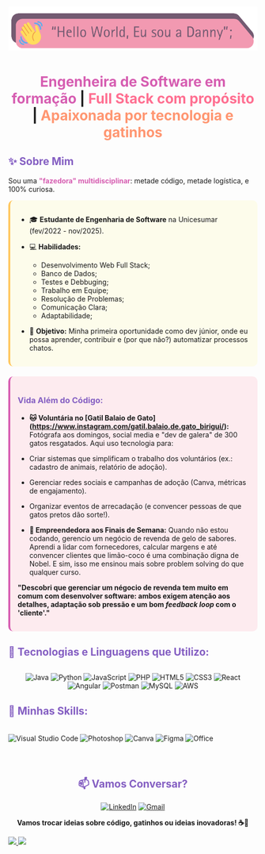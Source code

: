 <div align="center">

# <img src="https://github.com/DanieleZancan/DanieleZancan/blob/main/apresentacao.png">

# <span style="color: #D65DB1">Engenheira de Software em formação</span> | <span style="color: #FF6F91">Full Stack com propósito</span> | <span style="color: #FF9671">Apaixonada por tecnologia e gatinhos</span>

</div>


## <span style="color: #845EC2">✨ Sobre Mim</span><p style="font-size: 18px; color: #333;">
Sou uma <strong style="color: #D65DB1;">"fazedora" multidisciplinar</strong>: metade código, metade logística, e 100% curiosa.
</p>

<div style="background-color: #F9F87120; padding: 15px; border-radius: 10px; border-left: 4px solid #FFC75F;">

- 🎓 **Estudante de Engenharia de Software** na Unicesumar (fev/2022 - nov/2025).
  
- 💻 **Habilidades:**
   - Desenvolvimento Web Full Stack;
   - Banco de Dados;
   - Testes e Debbuging;
   - Trabalho em Equipe;
   - Resolução de Problemas;
   - Comunicação Clara;
   - Adaptabilidade;
     
- 🎯 **Objetivo:** Minha primeira oportunidade como dev júnior, onde eu possa aprender, contribuir e (por que não?) automatizar processos chatos.

</div>

<div style="background-color: #FF6F9120; padding: 15px; border-radius: 10px; margin-top: 20px; border-left: 4px solid #D65DB1;">
 
### <span style="color: #845EC2">Vida Além do Código:</span>
- **🐱 Voluntária no [Gatil Balaio de Gato] (https://www.instagram.com/gatil.balaio.de.gato_birigui/):** Fotógrafa aos domingos, social media e "dev de galera" de 300 gatos resgatados. Aqui uso tecnologia para:
 - Criar sistemas que simplificam o trabalho dos voluntários (ex.: cadastro de animais, relatório de adoção).
 - Gerenciar redes sociais e campanhas de adoção (Canva, métricas de engajamento).
 - Organizar eventos de arrecadação (e convencer pessoas de que gatos pretos dão sorte!).  
   
- **🧊 Empreendedora aos Finais de Semana:** Quando não estou codando, gerencio um negócio de revenda de gelo de sabores. Aprendi a lidar com fornecedores, calcular margens e até convencer clientes que limão-coco é uma combinação digna de Nobel. E sim, isso me ensinou mais sobre problem solving do que qualquer curso.
  
**"Descobri que gerenciar um négocio de revenda tem muito em comum com desenvolver software: ambos exigem atenção aos detalhes, adaptação sob pressão e um bom *feedback loop* com o 'cliente'."**

</div>


## <span style="color: #845EC2">🚀 Tecnologias e Linguagens que Utilizo:</span>

<div align="center" style="margin: 30px 0;">
 
![Java](https://img.shields.io/badge/Java-%23ED8B00.svg?style=for-the-badge&logo=java&logoColor=white)
![Python](https://img.shields.io/badge/Python-%233776AB.svg?style=for-the-badge&logo=python&logoColor=white)
![JavaScript](https://img.shields.io/badge/JavaScript-%23F7DF1E.svg?style=for-the-badge&logo=javascript&logoColor=black)
![PHP](https://img.shields.io/badge/PHP-%23777BB4.svg?style=for-the-badge&logo=php&logoColor=white)
![HTML5](https://img.shields.io/badge/HTML5-%23E34F26.svg?style=for-the-badge&logo=html5&logoColor=white)
![CSS3](https://img.shields.io/badge/CSS3-%231572B6.svg?style=for-the-badge&logo=css3&logoColor=white)
![React](https://img.shields.io/badge/React-%2320232a.svg?style=for-the-badge&logo=react&logoColor=%2361DAFB)
![Angular](https://img.shields.io/badge/Angular-%23DD0031.svg?style=for-the-badge&logo=angular&logoColor=white)
![Postman](https://img.shields.io/badge/Postman-%23FF6C37.svg?style=for-the-badge&logo=postman&logoColor=white)
![MySQL](https://img.shields.io/badge/MySQL-%234479A1.svg?style=for-the-badge&logo=mysql&logoColor=white) 
![AWS](https://img.shields.io/badge/AWS-%23FF9900.svg?style=for-the-badge&logo=amazon-aws&logoColor=white)
 
</div>


## <span style="color: #845EC2">💼 Minhas Skills:</span>

<div style="display: grid; grid-template-columns: repeat(auto-fit, minmax(300px, 1fr)); gap: 15px; margin: 20px 0;">

![Visual Studio Code](https://img.shields.io/badge/Visual%20Studio%20Code-%23007ACC.svg?style=for-the-badge&logo=visual-studio-code&logoColor=white)
![Photoshop](https://img.shields.io/badge/-Photoshop-31A8FF?style=flat-square&logo=adobe-photoshop&logoColor=white)
![Canva](https://img.shields.io/badge/-Canva-00C4CC?style=flat-square&logo=canva&logoColor=white)
![Figma](https://img.shields.io/badge/-Figma-F24E1E?style=flat-square&logo=figma&logoColor=white)
![Office](https://img.shields.io/badge/-Microsoft%20Office-D83B01?style=flat-square&logo=microsoft-office&logoColor=white)

<div>

 <div align="center" style="margin-top: 40px;">

## <span style="color: #845EC2">📫 Vamos Conversar?</span>

[![LinkedIn](https://img.shields.io/badge/LinkedIn-%230077B5.svg?style=for-the-badge&logo=linkedin&logoColor=white)](https://www.linkedin.com/in/daniele-zancan/)
[![Gmail](https://img.shields.io/badge/Email-%23D14836.svg?style=for-the-badge&logo=gmail&logoColor=white)](mailto:danny.zancan8@gmail.com)

**Vamos trocar ideias sobre código, gatinhos ou ideias inovadoras! ☕🐾**
</p>

</div>
<a href="https://github.com/danielezancan">
<img loading="lazy" height="180em" src="https://github-readme-stats.vercel.app/api/top-langs/?username=daniele&layout=compact&langs_count=7&theme=tokyonight"/>
<img loading="lazy" height="180em" src="https://github-readme-stats.vercel.app/api?username=danielezancan&show_icons=true&theme=tokyonight&include_all_commits=true&count_private=true"/>
</div>


